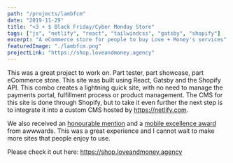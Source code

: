 ```yaml
---
path: "/projects/lambfcm"
date: "2019-11-29"
title: "<3 + $ Black Friday/Cyber Monday Store"
tags: ["js", "netlify", "react", "tailwindcss", "gatsby", "shopify"]
excerpt: "A eCommerce store for people to buy Love + Money's services"
featuredImage: "./lambfcm.png"
projectLink: "https://shop.loveandmoney.agency"
---
```


This was a great project to work on. Part tester, part showcase, part eCommerce store.
This site was built using React, Gatsby and the Shopify API. This combo creates a
lightning quick site, with no need to manage the payments portal, fulfillment process or
product management. The CMS for this site is done through Shopify, but to take it even
further the next step is to integrate it into a custom CMS hosted by <https://netlify.com>.

We also received an [honourable mention](https://www.awwwards.com/sites/lambfcm) and a
[mobile excellence award](https://www.awwwards.com/sites/lambfcm/mobile-excellence-report) from awwwards.
This was a great experience and I cannot wait to make more sites that people enjoy to use.

Please check it out here: <https://shop.loveandmoney.agency>
